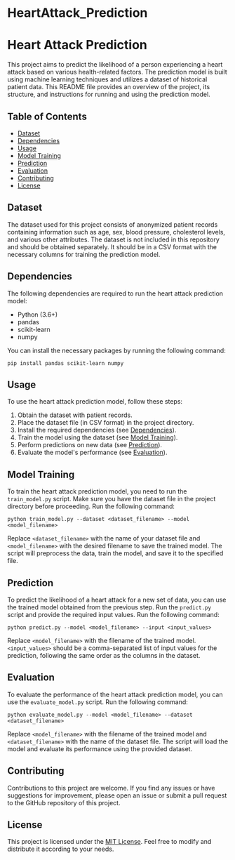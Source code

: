 # HeartAttack_Prediction

# Heart Attack Prediction

This project aims to predict the likelihood of a person experiencing a heart attack based on various health-related factors. The prediction model is built using machine learning techniques and utilizes a dataset of historical patient data. This README file provides an overview of the project, its structure, and instructions for running and using the prediction model.

## Table of Contents
- [Dataset](#dataset)
- [Dependencies](#dependencies)
- [Usage](#usage)
- [Model Training](#model-training)
- [Prediction](#prediction)
- [Evaluation](#evaluation)
- [Contributing](#contributing)
- [License](#license)

## Dataset

The dataset used for this project consists of anonymized patient records containing information such as age, sex, blood pressure, cholesterol levels, and various other attributes. The dataset is not included in this repository and should be obtained separately. It should be in a CSV format with the necessary columns for training the prediction model.

## Dependencies

The following dependencies are required to run the heart attack prediction model:

- Python (3.6+)
- pandas
- scikit-learn
- numpy

You can install the necessary packages by running the following command:

```
pip install pandas scikit-learn numpy
```

## Usage

To use the heart attack prediction model, follow these steps:

1. Obtain the dataset with patient records.
2. Place the dataset file (in CSV format) in the project directory.
3. Install the required dependencies (see [Dependencies](#dependencies)).
4. Train the model using the dataset (see [Model Training](#model-training)).
5. Perform predictions on new data (see [Prediction](#prediction)).
6. Evaluate the model's performance (see [Evaluation](#evaluation)).

## Model Training

To train the heart attack prediction model, you need to run the `train_model.py` script. Make sure you have the dataset file in the project directory before proceeding. Run the following command:

```
python train_model.py --dataset <dataset_filename> --model <model_filename>
```

Replace `<dataset_filename>` with the name of your dataset file and `<model_filename>` with the desired filename to save the trained model. The script will preprocess the data, train the model, and save it to the specified file.

## Prediction

To predict the likelihood of a heart attack for a new set of data, you can use the trained model obtained from the previous step. Run the `predict.py` script and provide the required input values. Run the following command:

```
python predict.py --model <model_filename> --input <input_values>
```

Replace `<model_filename>` with the filename of the trained model. `<input_values>` should be a comma-separated list of input values for the prediction, following the same order as the columns in the dataset.

## Evaluation

To evaluate the performance of the heart attack prediction model, you can use the `evaluate_model.py` script. Run the following command:

```
python evaluate_model.py --model <model_filename> --dataset <dataset_filename>
```

Replace `<model_filename>` with the filename of the trained model and `<dataset_filename>` with the name of the dataset file. The script will load the model and evaluate its performance using the provided dataset.

## Contributing

Contributions to this project are welcome. If you find any issues or have suggestions for improvement, please open an issue or submit a pull request to the GitHub repository of this project.

## License

This project is licensed under the [MIT License](LICENSE). Feel free to modify and distribute it according to your needs.
